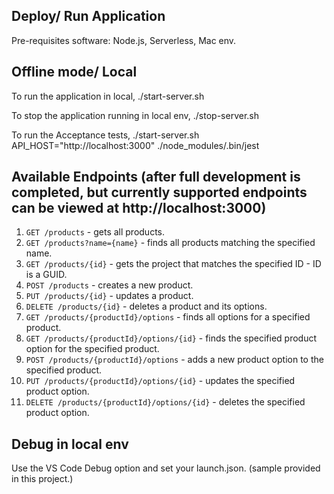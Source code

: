 ## Deploy/ Run Application

Pre-requisites software:
Node.js, Serverless, Mac env.

## Offline mode/ Local

To run the application in local,
./start-server.sh

To stop the application running in local env,
./stop-server.sh

To run the Acceptance tests,
./start-server.sh
API_HOST="http://localhost:3000" ./node_modules/.bin/jest

## Available Endpoints (after full development is completed, but currently supported endpoints can be viewed at http://localhost:3000)

1. `GET /products` - gets all products.
2. `GET /products?name={name}` - finds all products matching the specified name.
3. `GET /products/{id}` - gets the project that matches the specified ID - ID is a GUID.
4. `POST /products` - creates a new product.
5. `PUT /products/{id}` - updates a product.
6. `DELETE /products/{id}` - deletes a product and its options.
7. `GET /products/{productId}/options` - finds all options for a specified product.
8. `GET /products/{productId}/options/{id}` - finds the specified product option for the specified product.
9. `POST /products/{productId}/options` - adds a new product option to the specified product.
10. `PUT /products/{productId}/options/{id}` - updates the specified product option.
11. `DELETE /products/{productId}/options/{id}` - deletes the specified product option.

## Debug in local env
Use the VS Code Debug option and set your launch.json. (sample provided in this project.)